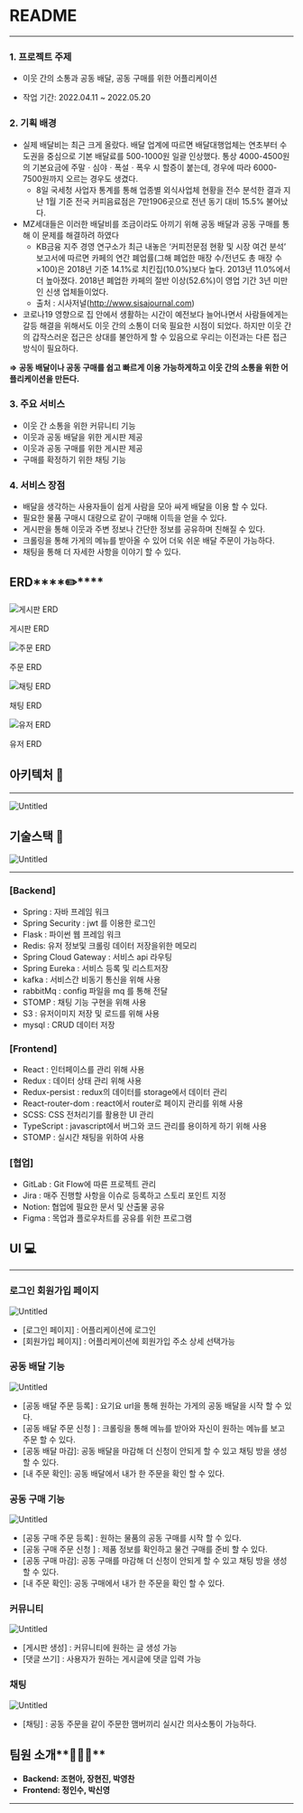 # README

---

### **1. 프로젝트 주제**

- 이웃 간의 소통과 공동 배달, 공동 구매를 위한 어플리케이션

- 작업 기간: 2022.04.11 ~ 2022.05.20

### **2. 기획 배경**

- 실제 배달비는 최근 크게 올랐다. 배달 업계에 따르면 배달대행업체는 연초부터 수도권을 중심으로 기본 배달료를 500-1000원 일괄 인상했다. 통상 4000-4500원의 기본요금에 주말ㆍ심야ㆍ폭설ㆍ폭우 시 할증이 붙는데, 경우에 따라 6000-7500원까지 오르는 경우도 생겼다.
    - 8일 국세청 사업자 통계를 통해 업종별 외식사업체 현황을 전수 분석한 결과 지난 1월 기준 전국 커피음료점은 7만1906곳으로 전년 동기 대비 15.5% 불어났다.
- MZ세대들은 이러한 배달비를 조금이라도 아끼기 위해 공동 배달과 공동 구매를 통해 이 문제를 해결하려 하였다
    - KB금융 지주 경영 연구소가 최근 내놓은 ‘커피전문점 현황 및 시장 여건 분석’ 보고서에 따르면 카페의 연간 폐업률(그해 폐업한 매장 수/전년도 총 매장 수×100)은 2018년 기준 14.1%로 치킨집(10.0%)보다 높다. 2013년 11.0%에서 더 높아졌다. 2018년 폐업한 카페의 절반 이상(52.6%)이 영업 기간 3년 미만인 신생 업체들이었다.
    - 출처 : 시사저널(http://www.sisajournal.com)
- 코로나19 영향으로 집 안에서 생활하는 시간이 예전보다 늘어나면서 사람들에게는 갈등 해결을 위해서도 이웃 간의 소통이 더욱 필요한 시점이 되었다. 하지만 이웃 간의 갑작스러운 접근은 상대를 불안하게 할 수 있음으로 우리는 이전과는 다른 접근 방식이 필요하다.

**⇒ 공동 배달이나 공동 구매를 쉽고 빠르게 이용 가능하게하고 이웃 간의 소통을 위한 어플리케이션을 만든다.**

### **3. 주요 서비스**

- 이웃 간 소통을 위한 커뮤니티 기능
- 이웃과 공동 배달을 위한 게시판 제공
- 이웃과 공동 구매를 위한 게시판 제공
- 구매를 확정하기 위한 채팅 기능

### **4. 서비스 장점**

- 배달을 생각하는 사용자들이 쉽게 사람을 모아 싸게 배달을 이용 할 수 있다.
- 필요한 물품 구매시 대량으로 같이 구매해 이득을 얻을 수 있다.
- 게시판을 통해 이웃과 주변 정보나 간단한 정보를 공유하며 친해질 수 있다.
- 크롤링을 통해 가게의 메뉴를 받아올 수 있어 더욱 쉬운 배달 주문이 가능하다.
- 채팅을 통해 더 자세한 사항을 이야기 할 수 있다.

## ERD****✏️****

![게시판 ERD](img/board1_db.png)

게시판 ERD

![주문 ERD](img/order_db.png)

주문 ERD

![채팅 ERD](img/chat_db.png)

채팅 ERD

![유저 ERD](img/user_db.png)

유저 ERD

## 아키텍처 🔨

---

![Untitled](img/Untitled.png)

## **기술스택 📖**

![Untitled](img/Untitled%201.png)

---

### [Backend]

- Spring : 자바 프레임 워크
- Spring Security : jwt 를 이용한 로그인
- Flask : 파이썬 웹 프레임 워크
- Redis: 유저 정보및 크롤링 데이터 저장을위한 메모리
- Spring Cloud Gateway : 서비스 api 라우팅
- Spring Eureka : 서비스 등록 및 리스트저장
- kafka : 서비스간 비동기 통신을 위해 사용
- rabbitMq : config 파일을 mq 를 통해 전달
- STOMP : 채팅 기능 구현을 위해 사용
- S3 : 유저이미지 저장 및 로드를 위해 사용
- mysql : CRUD 데이터 저장

### [Frontend]

- React : 인터페이스를 관리 위해 사용
- Redux : 데이터 상태 관리 위해 사용
- Redux-persist : redux의 데이터를 storage에서 데이터 관리
- React-router-dom : react에서 router로 페이지 관리를 위해 사용
- SCSS: CSS 전처리기를 활용한 UI 관리
- TypeScript : javascript에서 버그와 코드 관리를 용이하게 하기 위해 사용
- STOMP : 실시간 채팅을 위하여 사용

### [협업]

- GitLab : Git Flow에 따른 프로젝트 관리
- Jira : 매주 진행할 사항을 이슈로 등록하고 스토리 포인트 지정
- Notion: 협업에 필요한 문서 및 산출물 공유
- Figma : 목업과 플로우차트를 공유를 위한 프로그램

## **UI 💻**

---

### 로그인 회원가입 페이지

![Untitled](img/Untitled%202.png)

- [로그인 페이지]  : 어플리케이션에 로그인
- [회원가입 페이지] : 어플리케이션에 회원가입 주소 상세 선택가능

### 공동 배달 기능

![Untitled](img/Untitled%203.png)

- [공동 배달 주문 등록]  : 요기요 url을 통해 원하는 가게의 공동 배달을 시작 할 수 있다.
- [공동 배달 주문 신청 ]  : 크롤링을 통해 메뉴를 받아와 자신이 원하는 메뉴를 보고 주문 할 수 있다.
- [공동 배달 마감]: 공동 배달을 마감해 더 신청이 안되게 할 수 있고 채팅 방을 생성 할 수 있다.
- [내 주문 확인]: 공동 배달에서 내가 한 주문을 확인 할 수 있다.

### 공동 구매 기능

![Untitled](img/Untitled%204.png)

- [공동 구매 주문 등록]  : 원하는 물품의 공동 구매를 시작 할 수 있다.
- [공동 구매 주문 신청 ]  : 제품 정보를 확인하고 물건 구매를 준비 할 수 있다.
- [공동 구매 마감]: 공동 구매를 마감해 더 신청이 안되게 할 수 있고 채팅 방을 생성 할 수 있다.
- [내 주문 확인]: 공동 구매에서 내가 한 주문을 확인 할 수 있다.

### 커뮤니티

![Untitled](img/Untitled%205.png)

- [게시판 생성]  : 커뮤니티에 원하는 글 생성 가능
- [댓글 쓰기]  : 사용자가 원하는 게시글에 댓글 입력 가능

### 채팅

![Untitled](img/Untitled%206.png)

- [채팅]  : 공동 주문을 같이 주문한 맴버끼리 실시간 의사소통이 가능하다.

## 팀원 소개**🧑‍🤝‍🧑**

- **Backend: 조현아, 장현진, 박영찬**
- **Frontend:  정인수, 박신영**

---
